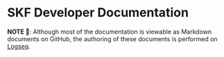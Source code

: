 # SKF Developer Documentation

**NOTE 📝**: Although most of the documentation is viewable as Markdown documents on GitHub, the authoring of these documents is performed on [Logseq](https://logseq.com).